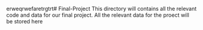 erweqrwefaretrgtrt# Final-Project
This directory will contains all the relevant code and data for our final project.
All the relevant data for the proect will be stored here
